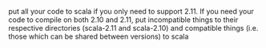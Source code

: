 
put all your code to scala if you only need to support 2.11. If you need your code to compile on both 2.10 and 2.11, put incompatible things to their respective directories (scala-2.11 and scala-2.10) and compatible things (i.e. those which can be shared between versions) to scala
